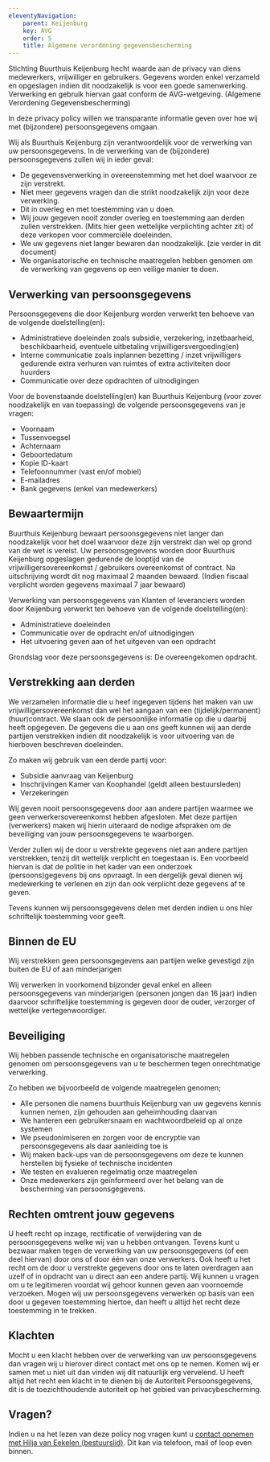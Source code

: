 ```yaml
---
eleventyNavigation:
    parent: Keijenburg
    key: AVG
    order: 5
    title: Algemene verordening gegevensbescherming
---
```


Stichting Buurthuis Keijenburg hecht waarde aan de privacy van diens medewerkers, vrijwilliger en gebruikers.
Gegevens worden enkel verzameld en opgeslagen indien dit noodzakelijk is voor een goede samenwerking. Verwerking en gebruik hiervan gaat conform de AVG-wetgeving. (Algemene Verordening Gegevensbescherming) 

In deze privacy policy willen we transparante informatie geven over hoe wij met (bijzondere) persoonsgegevens omgaan.

Wij als Buurthuis Keijenburg zijn verantwoordelijk voor de verwerking van uw persoonsgegevens.
In de verwerking van de (bijzondere) persoonsgegevens zullen wij in ieder geval:
-	De gegevensverwerking in overeenstemming met het doel waarvoor ze zijn verstrekt.
-	Niet meer gegevens vragen dan die strikt noodzakelijk zijn voor deze verwerking.
-	Dit in overleg en met toestemming van u doen.
-	Wij jouw gegeven nooit zonder overleg en toestemming aan derden zullen verstrekken. (Mits hier geen wettelijke verplichting achter zit) of deze verkopen voor commerciële doeleinden.
-	We uw gegevens niet langer bewaren dan noodzakelijk. (zie verder in dit document)
-	We organisatorische en technische maatregelen hebben genomen om de verwerking van gegevens op een veilige manier te doen.

## Verwerking van persoonsgegevens
Persoonsgegevens die door Keijenburg worden verwerkt ten behoeve van de volgende doelstelling(en): 
- Administratieve doeleinden zoals subsidie, verzekering, inzetbaarheid, beschikbaarheid, eventuele uitbetaling vrijwilligersvergoeding(en) 
- Interne communicatie zoals inplannen bezetting / inzet vrijwilligers gedurende extra verhuren van ruimtes of extra activiteiten door huurders 
- Communicatie over deze opdrachten of uitnodigingen  
 
Voor de bovenstaande doelstelling(en) kan Buurthuis Keijenburg (voor zover noodzakelijk en van toepassing) de volgende persoonsgegevens van je vragen:  
- Voornaam 
- Tussenvoegsel 
- Achternaam 
- Geboortedatum 
- Kopie ID-kaart
- Telefoonnummer (vast en/of mobiel)  
- E-mailadres 
- Bank gegevens  (enkel van medewerkers)

## Bewaartermijn 
Buurthuis Keijenburg bewaart persoonsgegevens niet langer dan noodzakelijk voor het doel waarvoor deze zijn verstrekt dan wel op grond van de wet is vereist. 
Uw persoonsgegevens worden door Buurthuis Keijenburg opgeslagen gedurende de looptijd van de vrijwilligersovereenkomst / gebruikers overeenkomst of contract. Na uitschrijving wordt dit nog maximaal 2 maanden bewaard. (Indien fiscaal verplicht worden gegevens maximaal 7 jaar bewaard)
 
Verwerking van persoonsgegevens van Klanten of leveranciers worden door Keijenburg verwerkt ten behoeve van de volgende doelstelling(en): 
- Administratieve doeleinden 
- Communicatie over de opdracht en/of uitnodigingen 
- Het uitvoering geven aan of het uitgeven van een opdracht 

Grondslag voor deze persoonsgegevens is: De overeengekomen opdracht. 

## Verstrekking aan derden
We verzamelen informatie die u heef ingegeven tijdens het maken van uw vrijwilligersovereenkomst dan wel het aangaan van een (tijdelijk/permanent) (huur)contract. We slaan ook de persoonlijke informatie op die u daarbij heeft opgegeven.  De gegevens die u aan ons geeft kunnen wij aan derde partijen verstrekken indien dit noodzakelijk is voor uitvoering van de hierboven beschreven doeleinden.  

Zo maken wij gebruik van een derde partij voor: 
- Subsidie aanvraag van Keijenburg
- Inschrijvingen Kamer van Koophandel (geldt alleen bestuursleden) 
- Verzekeringen

Wij geven nooit persoonsgegevens door aan andere partijen waarmee we geen verwerkersovereenkomst hebben afgesloten. Met deze partijen (verwerkers) maken wij hierin uiteraard de nodige afspraken om de beveiliging van jouw persoonsgegevens te waarborgen.  

Verder zullen wij de door u verstrekte gegevens niet aan andere partijen verstrekken, tenzij dit wettelijk verplicht en toegestaan is. Een voorbeeld hiervan is dat de politie in het kader van een onderzoek (persoons)gegevens bij ons opvraagt. In een dergelijk geval dienen wij medewerking te verlenen en zijn dan ook verplicht deze gegevens af te geven.  

Tevens kunnen wij persoonsgegevens delen met derden indien u ons hier schriftelijk toestemming voor geeft.

## Binnen de EU 
Wij verstrekken geen persoonsgegevens aan partijen welke gevestigd zijn buiten de EU of aan minderjarigen 

Wij verwerken in voorkomend bijzonder geval enkel en alleen persoonsgegevens van minderjarigen (personen jongen dan 16 jaar) indien daarvoor schriftelijke toestemming is gegeven door de ouder, verzorger of wettelijke vertegenwoordiger. 

## Beveiliging
Wij hebben passende technische en organisatorische maatregelen genomen om persoonsgegevens van u te beschermen tegen onrechtmatige verwerking. 
 
Zo hebben we bijvoorbeeld de volgende maatregelen genomen; 
- Alle personen die namens buurthuis Keijenburg van uw gegevens kennis kunnen nemen, zijn gehouden aan geheimhouding daarvan 
- We hanteren een gebruikersnaam en wachtwoordbeleid op al onze systemen 
- We pseudonimiseren en zorgen voor de encryptie van persoonsgegevens als daar aanleiding toe is 
- Wij maken back-ups van de persoonsgegevens om deze te kunnen herstellen bij fysieke of technische incidenten 
- We testen en evalueren regelmatig onze maatregelen 
- Onze medewerkers zijn geïnformeerd over het belang van de bescherming van persoonsgegevens. 
 
## Rechten omtrent jouw gegevens 
U heeft recht op inzage, rectificatie of verwijdering van de persoonsgegevens welke wij van u hebben ontvangen. Tevens kunt u bezwaar maken tegen de verwerking van uw persoonsgegevens (of een deel hiervan) door ons of door één van onze verwerkers. Ook heeft u het recht om de door u verstrekte gegevens door ons te laten overdragen aan uzelf of in opdracht van u direct aan een andere partij. Wij kunnen u vragen om u te legitimeren voordat wij gehoor kunnen geven aan voornoemde verzoeken. Mogen wij uw persoonsgegevens verwerken op basis van een door u gegeven toestemming hiertoe, dan heeft u altijd het recht deze toestemming in te trekken. 
 
## Klachten
Mocht u een klacht hebben over de verwerking van uw persoonsgegevens dan vragen wij u hierover direct contact met ons op te nemen. Komen wij er samen met u niet uit dan vinden wij dit natuurlijk erg vervelend. U heeft altijd het recht een klacht in te dienen bij de Autoriteit Persoonsgegevens, dit is de toezichthoudende autoriteit op het gebied van privacybescherming. 
 
## Vragen?
Indien u na het lezen van deze policy nog vragen kunt u [contact opnemen met Hilja van Eekelen (bestuurslid)](/contact). Dit kan via telefoon, mail of loop even binnen.